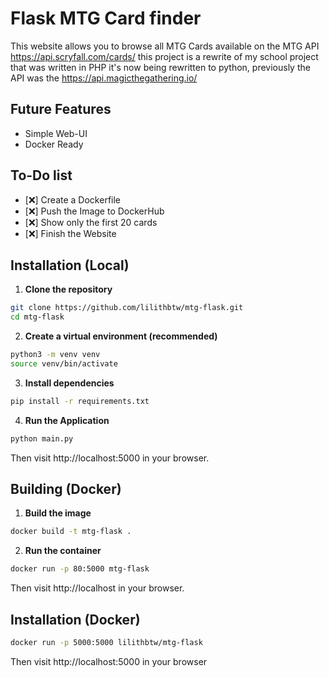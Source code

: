 # Flask MTG Card finder
This website allows you to browse all MTG Cards available on the MTG API https://api.scryfall.com/cards/ this project is a rewrite of my school project that was written in PHP it's now being rewritten to python, previously the API was the https://api.magicthegathering.io/

## Future Features 
- Simple Web-UI
- Docker Ready 

## To-Do list
- [❌] Create a Dockerfile
- [❌] Push the Image to DockerHub
- [❌] Show only the first 20 cards
- [❌] Finish the Website

## Installation (Local)

1. **Clone the repository**
```bash
git clone https://github.com/lilithbtw/mtg-flask.git
cd mtg-flask
```

2. **Create a virtual environment (recommended)**

```bash
python3 -m venv venv
source venv/bin/activate
```

3. **Install dependencies**

```bash
pip install -r requirements.txt
```

4. **Run the Application**

```bash
python main.py
```

Then visit http://localhost:5000 in your browser.


## Building (Docker)

1. **Build the image**
```bash
docker build -t mtg-flask .
```

2. **Run the container**

```bash
docker run -p 80:5000 mtg-flask
```

Then visit http://localhost in your browser.

## Installation (Docker)

```bash
docker run -p 5000:5000 lilithbtw/mtg-flask
```

Then visit http://localhost:5000 in your browser